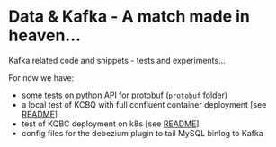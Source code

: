 # Data & Kafka - A match made in heaven...

Kafka related code and snippets - tests and experiments...

For now we have:

- some tests on python API for protobuf (`protobuf` folder)
- a local test of KCBQ with full confluent container deployment [see [README](fleet2bq/README.md)]
- test of KQBC deployment on k8s [see [README](connect-k8s/README.md)]
- config files for the debezium plugin to tail MySQL binlog to Kafka
